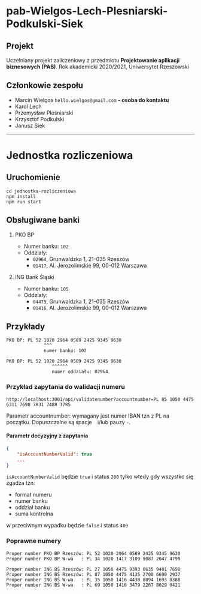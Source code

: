 # pab-Wielgos-Lech-Plesniarski-Podkulski-Siek

## Projekt

Uczelniany projekt zaliczeniowy z przedmiotu **Projektowanie aplikacji biznesowych (PAB)**. 
Rok akademicki 2020/2021, Uniwersytet Rzeszowski

## Członkowie zespołu

* Marcin Wielgos `hello.wielgos@gmail.com` **- osoba do kontaktu**
* Karol Lech
* Przemysław Pleśniarski
* Krzysztof Podkulski
* Janusz Siek

***

# Jednostka rozliczeniowa

## Uruchomienie

```
cd jednostka-rozliczeniowa
npm install
npm run start
```

## Obsługiwane banki

1. PKO BP
    - Numer banku: `102`
    - Oddziały: 
        - `02964`, Grunwaldzka 1, 21-035 Rzeszów
        - `01417`, Al. Jerozolimskie 99, 00-012 Warszawa

2. ING Bank Śląski
    - Numer banku: `105`
    - Oddziały: 
        - `04475`, Grunwaldzka 1, 21-035 Rzeszów
        - `01416`, Al. Jerozolimskie 99, 00-012 Warszawa

## Przykłady

```
PKO BP: PL 52 1020 2964 0589 2425 9345 9630
              ^^^
              numer banku: 102

PKO BP: PL 52 1020 2964 0589 2425 9345 9630
                 ^^^^^^
                 numer oddziału: 02964
```

### Przykład zapytania do walidacji numeru

```http://localhost:3001/api/validatenumber?accountnumber=PL 85 1050 4475 6311 7698 7831 7488 1785```

Parametr accountnumber: wymagany jest numer IBAN tzn z PL na początku. Dopuszczalne są spacje ` ` i/lub pauzy `-`.

#### Parametr decyzyjny z zapytania

```json
{
    "isAccountNumberValid": true
    ...
}
```

`isAccountNumberValid` będzie `true` i status `200` tylko wtedy gdy wszystko się zgadza tzn:
- format numeru
- numer banku
- oddział banku
- suma kontrolna

w przeciwnym wypadku będzie `false` i status `400`

### Poprawne numery

```
Proper number PKO BP Rzeszów: PL 52 1020 2964 0589 2425 9345 9630
Proper number PKO BP W-wa   : PL 34 1020 1417 3109 9087 2047 4799

Proper number ING BŚ Rzeszów: PL 27 1050 4475 9393 0635 9401 7658
Proper number ING BŚ Rzeszów: PL 87 1050 4475 4135 2700 6690 2937
Proper number ING BŚ W-wa   : PL 35 1050 1416 4430 8094 1693 8388
Proper number ING BŚ W-wa   : PL 69 1050 1416 3479 2267 8029 0421
```


